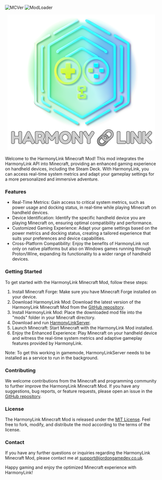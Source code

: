 ![MCVer](https://img.shields.io/badge/MC-1.19.4-green) ![ModLoader](https://img.shields.io/badge/Mod_Loader-Forge-green)
<p align="center">
  <img src="Resources/HarmonyLinkBanner.png" alt="HarmonyLinkMC"/>
</p>

Welcome to the HarmonyLink Minecraft Mod! This mod integrates the HarmonyLink API into Minecraft, providing an enhanced gaming experience on handheld devices, including the Steam Deck. With HarmonyLink, you can access real-time system metrics and adapt your gameplay settings for a more personalized and immersive adventure.

### Features

- Real-Time Metrics: Gain access to critical system metrics, such as power usage and docking status, in real-time while playing Minecraft on handheld devices.
- Device Identification: Identify the specific handheld device you are playing Minecraft on, ensuring optimal compatibility and performance.
- Customized Gaming Experience: Adapt your game settings based on the power metrics and docking status, creating a tailored experience that suits your preferences and device capabilities.
- Cross-Platform Compatibility: Enjoy the benefits of HarmonyLink not only on native platforms but also on Windows games running through Proton/Wine, expanding its functionality to a wider range of handheld devices.

### Getting Started

To get started with the HarmonyLink Minecraft Mod, follow these steps:

1. Install Minecraft Forge: Make sure you have Minecraft Forge installed on your device.
2. Download HarmonyLink Mod: Download the latest version of the HarmonyLink Minecraft Mod from the [GitHub repository](https://github.com/Jordonbc/HarmonyLink-MC/releases).
3. Install HarmonyLink Mod: Place the downloaded mod file into the "mods" folder in your Minecraft directory.
4. Download and run [HarmonyLinkServer](https://github.com/Jordonbc/HarmonyLinkServer).
4. Launch Minecraft: Start Minecraft with the HarmonyLink Mod installed.
5. Enjoy the Enhanced Experience: Play Minecraft on your handheld device and witness the real-time system metrics and adaptive gameplay features provided by HarmonyLink.

Note: To get this working in gamemode, HarmonyLinkServer needs to be installed as a service to run in the background.

### Contributing

We welcome contributions from the Minecraft and programming community to further improve the HarmonyLink Minecraft Mod. If you have any suggestions, bug reports, or feature requests, please open an issue in the [GitHub repository](https://github.com/Jordonbc/HarmonyLink-MC/issues).

### License

The HarmonyLink Minecraft Mod is released under the [MIT License](LICENSE). Feel free to fork, modify, and distribute the mod according to the terms of the license.

### Contact

If you have any further questions or inquiries regarding the HarmonyLink Minecraft Mod, please contact me at [support@jordongamedev.co.uk](mailto:support@jordongamedev.co.uk).

Happy gaming and enjoy the optimized Minecraft experience with HarmonyLink!
